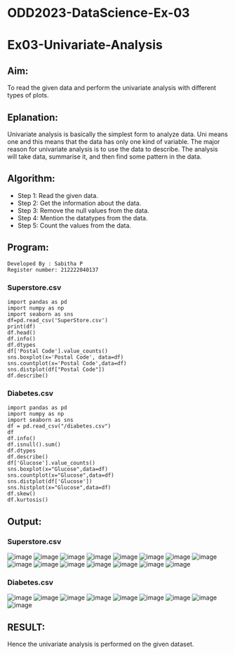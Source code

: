 # ODD2023-DataScience-Ex-03
# Ex03-Univariate-Analysis
## Aim:
To read the given data and perform the univariate analysis with different types of plots.
## Eplanation:
Univariate analysis is basically the simplest form to analyze data. Uni means one and this means that the data has only one kind of variable. The major reason for univariate analysis is to use the data to describe. The analysis will take data, summarise it, and then find some pattern in the data.
## Algorithm:
- Step 1: Read the given data.
- Step 2: Get the information about the data.
- Step 3: Remove the null values from the data.
- Step 4: Mention the datatypes from the data.
- Step 5: Count the values from the data.
## Program:
```
Developed By : Sabitha P
Register number: 212222040137
```
### Superstore.csv
```
import pandas as pd
import numpy as np
import seaborn as sns
df=pd.read_csv('SuperStore.csv')
print(df)
df.head()
df.info()
df.dtypes
df['Postal Code'].value_counts()
sns.boxplot(x='Postal Code', data=df)
sns.countplot(x='Postal Code',data=df)
sns.distplot(df["Postal Code"])
df.describe()
```
### Diabetes.csv
```
import pandas as pd
import numpy as np
import seaborn as sns
df = pd.read_csv("/diabetes.csv")
df
df.info()
df.isnull().sum()
df.dtypes
df.describe()
df['Glucose'].value_counts()
sns.boxplot(x="Glucose",data=df)
sns.countplot(x="Glucose",data=df)
sns.distplot(df['Glucose'])
sns.histplot(x="Glucose",data=df)
df.skew()
df.kurtosis()
```
## Output:
### Superstore.csv
![image](https://github.com/sabithapaulraj/ODD2023-DataScience-Ex-03/assets/118343379/c60a7a52-7471-4268-858b-1415bbb0f46a)
![image](https://github.com/sabithapaulraj/ODD2023-DataScience-Ex-03/assets/118343379/bdcb6b85-484f-4005-9b20-445ad099e3d4)
![image](https://github.com/sabithapaulraj/ODD2023-DataScience-Ex-03/assets/118343379/9035cc15-c3f6-4352-b3b9-57285f553aad)
![image](https://github.com/sabithapaulraj/ODD2023-DataScience-Ex-03/assets/118343379/fe714f68-e92f-484d-b03e-fd2b28aa4543)
![image](https://github.com/sabithapaulraj/ODD2023-DataScience-Ex-03/assets/118343379/d543e026-8edd-416b-8009-504f352a9a2a)
![image](https://github.com/sabithapaulraj/ODD2023-DataScience-Ex-03/assets/118343379/e9681923-7b3a-4888-9988-f7a06991aab9)
![image](https://github.com/sabithapaulraj/ODD2023-DataScience-Ex-03/assets/118343379/fad76c98-c6d8-46b4-9c73-0fecdffebb66)
![image](https://github.com/sabithapaulraj/ODD2023-DataScience-Ex-03/assets/118343379/6a4e99cb-cde5-4d1f-950a-34a60a87e229)
![image](https://github.com/sabithapaulraj/ODD2023-DataScience-Ex-03/assets/118343379/5bb9cea3-5e34-4188-a46a-3899f5d632c6)
![image](https://github.com/sabithapaulraj/ODD2023-DataScience-Ex-03/assets/118343379/7c272e67-24ec-4585-92d6-cc4866dbb83b)
![image](https://github.com/sabithapaulraj/ODD2023-DataScience-Ex-03/assets/118343379/031212a1-4a9c-436c-8f40-a5458c2ca169)
![image](https://github.com/sabithapaulraj/ODD2023-DataScience-Ex-03/assets/118343379/20748a99-e923-4dc4-a4d7-74801e8fe555)
![image](https://github.com/sabithapaulraj/ODD2023-DataScience-Ex-03/assets/118343379/48475314-e343-46df-943c-140628cd69e4)
![image](https://github.com/sabithapaulraj/ODD2023-DataScience-Ex-03/assets/118343379/a11dce04-82d6-416a-a6cb-ed6277d0e21c)
![image](https://github.com/sabithapaulraj/ODD2023-DataScience-Ex-03/assets/118343379/d3fb314b-dd41-4110-97dc-8b8c771bbc09)

### Diabetes.csv

![image](https://github.com/sabithapaulraj/ODD2023-DataScience-Ex-03/assets/118343379/d1aac8c3-2e80-444b-88ca-49fee892ad90)
![image](https://github.com/sabithapaulraj/ODD2023-DataScience-Ex-03/assets/118343379/5967e6c8-e96f-4358-aff9-297eeb0f732e)
![image](https://github.com/sabithapaulraj/ODD2023-DataScience-Ex-03/assets/118343379/54066bb9-421d-4585-9b90-5ada1b8ca95c)
![image](https://github.com/sabithapaulraj/ODD2023-DataScience-Ex-03/assets/118343379/9ebc6045-af61-4125-be5d-da671e12ea5f)
![image](https://github.com/sabithapaulraj/ODD2023-DataScience-Ex-03/assets/118343379/f10c5902-edbd-4019-9d52-e502bd65cc07)
![image](https://github.com/sabithapaulraj/ODD2023-DataScience-Ex-03/assets/118343379/ceadce74-aa9d-4094-832d-8c276bbbb165)
![image](https://github.com/sabithapaulraj/ODD2023-DataScience-Ex-03/assets/118343379/8fbc140e-d36c-468d-8e39-b0ca43e1818a)
![image](https://github.com/sabithapaulraj/ODD2023-DataScience-Ex-03/assets/118343379/e3ca64a3-f793-4053-8ebd-5ed0975c2810)
![image](https://github.com/sabithapaulraj/ODD2023-DataScience-Ex-03/assets/118343379/12984e47-e993-4321-95fe-c833eda0630f)

## RESULT:
Hence the univariate analysis is performed on the given dataset.

